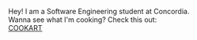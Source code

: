 Hey! I am a Software Engineering student at Concordia.  
Wanna see what I'm cooking? Check this out:  
[COOKART](https://github.com/leonlolleonlol/cookart)
